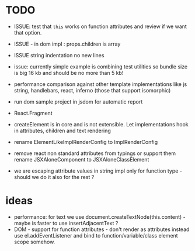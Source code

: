 # TODO

 * ISSUE: test that `this` works on function attributes and review if we want that option.
 * ISSUE - <If> in dom impl : props.children is array
 * ISSUE string indentation no new lines
 * issue: currently simple example  is combining test utilities so bundle size is big 16 kb and should be no more than 5 kb!
 * performance comparison against other template implementations like js string, handlebars, react, inferno (those that support isomorphic)
 * run dom sample project in jsdom for automatic report
 * React.Fragment
 * createElement is in core and is not extensible. Let implementations hook in attributes, children and text rendering
 * rename ElementLikeImplRenderConfig to ImplRenderConfig
 * remove react non standard attributes from typings or support them
 rename JSXAloneComponent to JSXAloneClassElement
 
 * we are escaping attribute values in string impl only for function type - should we do it also for the rest ?
# ideas

 * performance: for text we use document.createTextNode(this.content) - maybe is faster to use insertAdjacentText ? 
 * DOM - support for function attributes - don't render as attributes instead use el.addEventListener and bind to function/variable/class element scope somehow.